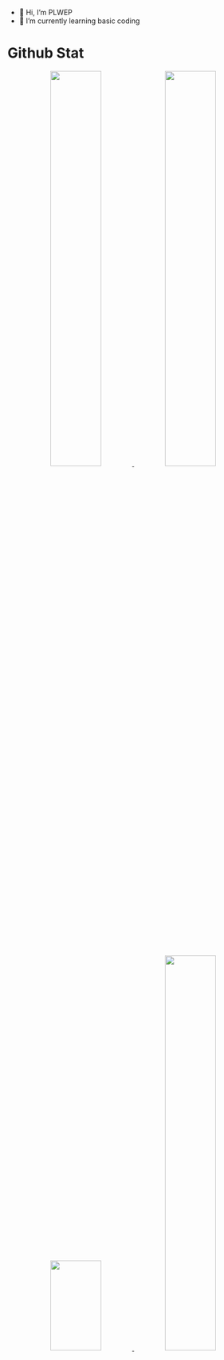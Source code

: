 - 👋 Hi, I’m PLWEP
- 🌱 I’m currently learning basic coding

# Github Stat

<p align="center">
  <a href="https://github.com/PLWEP">
    <img src="https://github-readme-stats.vercel.app/api?username=PLWEP&show_icons=true&theme=github_dark&hide_border=true" width="45%" />
    <img src="https://github-readme-streak-stats.herokuapp.com/?user=PLWEP&theme=github-dark-blue&hide_border=true" width="45%"/>
  </a>
</p>

<p align="center">
  <a href="https://github.com/PLWEP">
    <img height="180em" src="https://github-readme-stats-eight-theta.vercel.app/api/top-langs/?username=PLWEP&layout=compact&langs_count=8&theme=dark" width="45%"/>
    <img src="https://activity-graph.herokuapp.com/graph?username=PLWEP&theme=react-dark" width="45%"/>
  </a>
</p>

<!---
PLWEP/PLWEP is a ✨ special ✨ repository because its `README.md` (this file) appears on your GitHub profile.
You can click the Preview link to take a look at your changes.
--->
